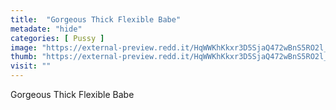 ```yaml
---
title:  "Gorgeous Thick Flexible Babe"
metadate: "hide"
categories: [ Pussy ]
image: "https://external-preview.redd.it/HqWWKhKkxr3D5SjaQ472wBnS5RO2l_A2KlnB9JABf1E.jpg?auto=webp&s=d1619ef70b49f432abfa4d576413fa2cbbbd6cb8"
thumb: "https://external-preview.redd.it/HqWWKhKkxr3D5SjaQ472wBnS5RO2l_A2KlnB9JABf1E.jpg?width=640&crop=smart&auto=webp&s=555e813d5af5385a71ab5df58e4a94e4a264c6a9"
visit: ""
---
```

Gorgeous Thick Flexible Babe
